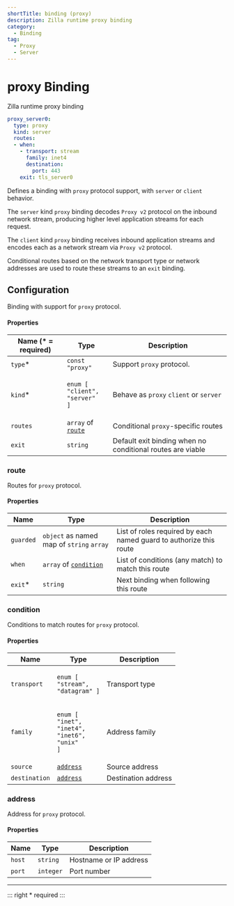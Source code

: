```yaml
---
shortTitle: binding (proxy)
description: Zilla runtime proxy binding
category:
  - Binding
tag:
  - Proxy
  - Server
---
```


# proxy Binding

Zilla runtime proxy binding

```yaml {2}
proxy_server0:
  type: proxy
  kind: server
  routes:
  - when:
    - transport: stream
      family: inet4
      destination:
        port: 443
    exit: tls_server0
```

Defines a binding with `proxy` protocol support, with `server` or `client` behavior.

The `server` kind `proxy` binding decodes `Proxy v2` protocol on the inbound network stream, producing higher level application streams for each request.

The `client` kind `proxy` binding receives inbound application streams and encodes each as a network stream via `Proxy v2` protocol.

Conditional routes based on the network transport type or network addresses are used to route these streams to an `exit` binding.

## Configuration

Binding with support for `proxy` protocol.

#### Properties

| Name (\* = required) | Type                                                                                | Description                                                |
| -------------------- | ----------------------------------------------------------------------------------- | ---------------------------------------------------------- |
| `type`\*             | `const "proxy"`                                                                     | Support `proxy` protocol.                                  |
| `kind`\*             | <p><code>enum [</code><br>  <code>"client",</code><br>  <code>"server" ]</code></p> | Behave as `proxy` `client` or `server`                     |
| `routes`             | `array` of [`route`](binding-proxy.md#route)                                        | Conditional `proxy`-specific routes                        |
| `exit`               | `string`                                                                            | Default exit binding when no conditional routes are viable |

### route

Routes for `proxy` protocol.

#### Properties

| Name      | Type                                                   | Description                                                        |
| --------- | ------------------------------------------------------ | ------------------------------------------------------------------ |
| `guarded` | `object` as named map of `string` `array`              | List of roles required by each named guard to authorize this route |
| `when`    | `array` of [`condition`](binding-proxy.md#condition) | List of conditions (any match) to match this route                 |
| `exit`\*  | `string`                                               | Next binding when following this route                             |

### condition

Conditions to match routes for `proxy` protocol.

#### Properties

| Name          | Type                                                                                                                                     | Description         |
| ------------- | ---------------------------------------------------------------------------------------------------------------------------------------- | ------------------- |
| `transport`   | <p><code>enum [</code> <br>  <code>"stream",</code> <br>  <code>"datagram" ]</code></p>                                                  | Transport type      |
| `family`      | <p><code>enum [</code> <br>  <code>"inet",</code> <br>  <code>"inet4",</code> <br>  <code>"inet6",</code><br>  <code>"unix" ]</code></p> | Address family      |
| `source`      | [`address`](binding-proxy.md#address)                                                                                                    | Source address      |
| `destination` | [`address`](binding-proxy.md#address)                                                                                                    | Destination address |

### address

Address for `proxy` protocol.

#### Properties

| Name   | Type      | Description            |
| ------ | --------- | ---------------------- |
| `host` | `string`  | Hostname or IP address |
| `port` | `integer` | Port number            |

---

::: right
\* required
:::
